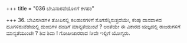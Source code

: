 +++
title = "036 ಬೇವಿನಾರವೆಯೊಳಗೆ ಕಳಹಂ"

+++
36. ಬೇವಿನಗಿಡಗಳ ತೋಪಿನಲ್ಲಿ ಕಲಹಂಸಗಳಿಗೆ ಸೊಗಸೆನ್ನಿಸುತ್ತದೆಯೇ, ಕೆಂಪು ದಾಸವಾಳದ ಹೂಗಳಿರುವೆಡೆಯಲ್ಲಿ ದುಂಬಿಗಳ ದಂಡಿಗೆ ಮಾನ್ಯತೆಯುಂಟೆ ? ಅಂತೆಯೇ ಈ ವಿಕಾರದ ಯಜ್ಞದಲ್ಲಿ ರಾಜರುಗಳಿಗೆ ಮಾನ್ಯತೆಯುಂಟೇ ? ಶಿವ ಶಿವಾ ! ಗೋಪೀಜಾರರಾದ ನೀವೇ ಇಲ್ಲಿಗೆ ಯೋಗ್ಯರು.